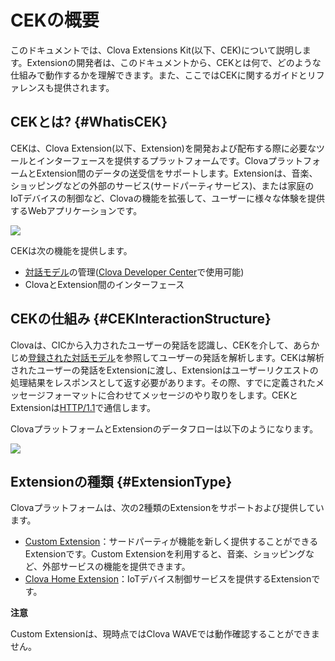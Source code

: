 # CEKの概要
このドキュメントでは、Clova Extensions Kit(以下、CEK)について説明します。Extensionの開発者は、このドキュメントから、CEKとは何で、どのような仕組みで動作するかを理解できます。また、ここではCEKに関するガイドとリファレンスも提供されます。

## CEKとは? {#WhatisCEK}
CEKは、Clova Extension(以下、Extension)を開発および配布する際に必要なツールとインターフェースを提供するプラットフォームです。ClovaプラットフォームとExtension間のデータの送受信をサポートします。Extensionは、音楽、ショッピングなどの外部のサービス(サードパーティサービス)、または家庭のIoTデバイスの制御など、Clovaの機能を拡張して、ユーザーに様々な体験を提供するWebアプリケーションです。

![](/CEK/Resources/Images/CEK_Concept_Diagram.png)

CEKは次の機能を提供します。
* [対話モデル](/Design/Design_Guideline_For_Extension.md#DefineInteractionModel)の管理([Clova Developer Center](/DevConsole/ClovaDevConsole_Overview.md)で使用可能)
* ClovaとExtension間のインターフェース

## CEKの仕組み {#CEKInteractionStructure}
Clovaは、CICから入力されたユーザーの発話を認識し、CEKを介して、あらかじめ[登録された対話モデル](/DevConsole/Guides/CEK/Register_Interaction_Model.md)を参照してユーザーの発話を解析します。CEKは解析されたユーザーの発話をExtensionに渡し、Extensionはユーザーリクエストの処理結果をレスポンスとして返す必要があります。その際、すでに定義されたメッセージフォーマットに合わせてメッセージのやり取りをします。CEKとExtensionは<a href="https://tools.ietf.org/html/rfc2616" target="_blank">HTTP/1.1</a>で通信します。

ClovaプラットフォームとExtensionのデータフローは以下のようになります。

![](/CEK/Resources/Images/CEK_Interaction_Structure.png)


## Extensionの種類 {#ExtensionType}
Clovaプラットフォームは、次の2種類のExtensionをサポートおよび提供しています。

* [Custom Extension](/CEK/Guides/Build_Custom_Extension.md)：サードパーティが機能を新しく提供することができるExtensionです。Custom Extensionを利用すると、音楽、ショッピングなど、外部サービスの機能を提供できます。
* [Clova Home Extension](/CEK/Guides/Build_Clova_Home_Extension.md)：IoTデバイス制御サービスを提供するExtensionです。

<div class="danger">
 <p><strong>注意</strong></p>
 <p>Custom Extensionは、現時点ではClova WAVEでは動作確認することができません。</p>
</div>
